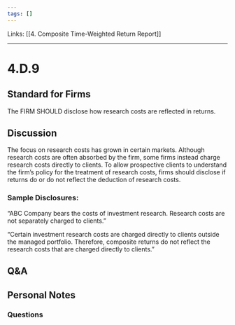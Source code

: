 ```yaml
---
tags: []
---
```

Links: [[4. Composite Time-Weighted Return Report]]
___
# 4.D.9
## Standard for Firms
The FIRM SHOULD disclose how research costs are reflected in returns.
## Discussion
The focus on research costs has grown in certain markets. Although research costs are often absorbed by the firm, some firms instead charge research costs directly to clients. To allow prospective clients to understand the firm’s policy for the treatment of research costs, firms should disclose if returns do or do not reflect the deduction of research costs.
### Sample Disclosures:
“ABC Company bears the costs of investment research. Research costs are not separately charged to clients.”

“Certain investment research costs are charged directly to clients outside the managed portfolio. Therefore, composite returns do not reflect the research costs that are charged directly to clients.”
## Q&A

## Personal Notes

### Questions